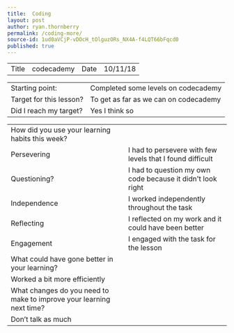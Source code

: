 ```yaml
---
title:  Coding
layout: post
author: ryan.thornberry
permalink: /coding-more/
source-id: 1ud0aVCjP-vDOcH_tOlguzORs_NX4A-f4LQT66bFqcd0
published: true
---
```

 

<table>
  <tr>
    <td>Title</td>
    <td>            codecademy</td>
    <td>Date</td>
    <td>10/11/18</td>
  </tr>
</table>


<table>
  <tr>
    <td>Starting point:</td>
    <td>Completed some levels on codecademy</td>
  </tr>
  <tr>
    <td>Target for this lesson?</td>
    <td>To get as far as we can on codecademy</td>
  </tr>
  <tr>
    <td>Did I reach my target? </td>
    <td>Yes I think so </td>
  </tr>
</table>


<table>
  <tr>
    <td>How did you use your learning habits this week?</td>
    <td></td>
  </tr>
  <tr>
    <td>Persevering</td>
    <td> I had to persevere with few levels that I found difficult </td>
  </tr>
  <tr>
    <td>Questioning?</td>
    <td>I had to question my own code because it didn't look right </td>
  </tr>
  <tr>
    <td>Independence</td>
    <td>I worked independently throughout the task </td>
  </tr>
  <tr>
    <td>Reflecting</td>
    <td>I reflected on my work and it could have been better </td>
  </tr>
  <tr>
    <td>Engagement</td>
    <td>I engaged with the task for the lesson</td>
  </tr>
  <tr>
    <td>What could have gone better in your learning?</td>
    <td></td>
  </tr>
  <tr>
    <td>Worked a bit more efficiently </td>
    <td></td>
  </tr>
  <tr>
    <td>What changes do you need to make to improve your learning next time?</td>
    <td></td>
  </tr>
  <tr>
    <td>Don’t talk as much</td>
    <td></td>
  </tr>
</table>


